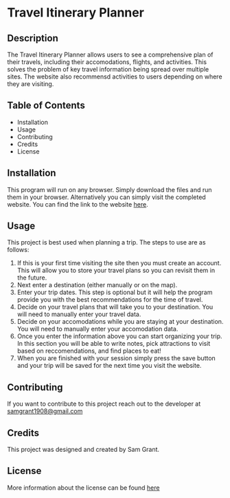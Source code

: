 # Travel Itinerary Planner  

## Description
The Travel Itinerary Planner allows users to see a comprehensive plan of their travels, including their accomodations, 
flights, and activities. This solves the problem of key travel information being spread over multiple sites. 
The website also recommensd activities to users depending on where they are visiting.  

## Table of Contents  
* Installation
* Usage
* Contributing
* Credits
* License

## Installation
This program will run on any browser. Simply download the files and run them in your browser. 
Alternatively you can simply visit the completed website. You can find the link to the website [here](https://samgrant4.github.io/Travel-Itinerary-Planner/).

## Usage
This project is best used when planning a trip. The steps to use are as follows:  
1. If this is your first time visiting the site then you must create an account. This will allow you 
to store your travel plans so you can revisit them in the future.
1. Next enter a destination (either manually or on the map).
1. Enter your trip dates. This step is optional but it will help the program provide you
with the best recommendations for the time of travel.
1. Decide on your travel plans that will take you to your destination. You will need to manually enter
your travel data.
1. Decide on your accomodations while you are staying at your destination. You will need to manually enter
your accomodation data.
1. Once you enter the information above you can start organizing your trip. In this section you will be able 
to write notes, pick attractions to visit based on reccomendations, and find places to eat!
1. When you are finished with your session simply press the save button and your trip will be saved for the next
time you visit the website.

## Contributing
If you want to contribute to this project reach out to the developer at samgrant1908@gmail.com

## Credits
This project was designed and created by Sam Grant. 

## License
More information about the license can be found [here](master/LICENSE.md)
